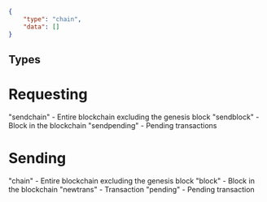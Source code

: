 ```json
{
    "type": "chain",
    "data": []
}
```

## Types

# Requesting

"sendchain" - Entire blockchain excluding the genesis block
"sendblock" - Block in the blockchain
"sendpending" - Pending transactions

# Sending

"chain" - Entire blockchain excluding the genesis block
"block" - Block in the blockchain
"newtrans" - Transaction
"pending" - Pending transaction
